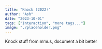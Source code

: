 ```yaml
---
title: "Knock (2022)"
author: "Ash"
date: "2023-10-01"
tags: ["Interaction", "more tags..."]
image: "./placeholder.png"
---
```


Knock stuff from mmus, document a bit better

